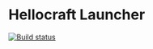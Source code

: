 Hellocraft Launcher
=====
[![Build status](https://ci.appveyor.com/api/github/webhook?id=jhnuob079kkusdi1)](https://ci.appveyor.com/project/Haocen2004/hellocraftlauncher)
